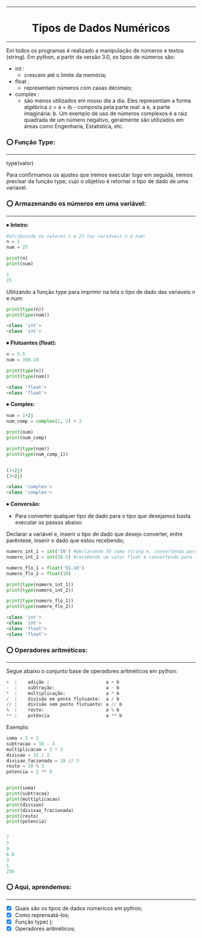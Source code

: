 ***
# <h1 align="center"> Tipos de Dados Numéricos </h1>
***

Em todos os programas é realizado a manipulação de números e textos (string).
Em python, a partir da versão 3.0, os tipos de números são:


* int :
  * crescem até o limite da memória;
* float :
  *  representam números com casas décimais;
* complex :
   * são menos utilizados em nosso dia a dia. Eles representam a forma algébrica
z = a + ib - composta pela parte real: a e, a parte imaginária: b.
Um exemplo de uso de números complexos é a raiz quadrada de um número negativo, geralmente são utilizados
em áreas como Engenharia, Estatistica, etc.

### <font style="vertical-align: inherit;"><font style="vertical-align: inherit;">⭕</font></font> Função Type:
***
type(valor)

Para confirmamos os ajustes que iremos executar logo em seguida, iremos precisar da função type, cujo o objetivo é retornar o tipo de dado de uma variavel.


### <font style="vertical-align: inherit;"><font style="vertical-align: inherit;">⭕</font></font> Armazenando os números em uma variável:
***

<font style="vertical-align: inherit;"><font style="vertical-align: inherit;">⏺</font></font> **Inteiro:**

~~~~python
#atribuindo os valores 1 e 25 nas variáveis n e num:
n = 1
num = 25

print(n)
print(num)

1
25
~~~~

Utilizando a função type para imprimir na tela o tipo de dado das variaveis *n* e *num*:

~~~~python
print(type(n))
print(type(num))

<class 'int'>
<class 'int'>
~~~~

<font style="vertical-align: inherit;"><font style="vertical-align: inherit;">⏺</font></font> **Flutuantes (float):**

~~~~python
n = 5.5
num = 350.19

print(type(n))
print(type(num))

<class 'float'>
<class 'float'>
~~~~

<font style="vertical-align: inherit;"><font style="vertical-align: inherit;">⏺</font></font> **Complex:**

~~~~python
num = 1+2j
num_comp = complex(1, 2) + 2

print(num)
print(num_comp)

print(type(num))
print(type(num_comp_1))


(1+2j)
(3+2j)

<class 'complex'>
<class 'complex'>
~~~~

<font style="vertical-align: inherit;"><font style="vertical-align: inherit;">⏺</font></font> **Conversão:**

* Para converter qualquer tipo de dado para o tipo que desejamos basta executar os passos abaixo:

Declarar a variável e, inserir o tipo de dado que desejo converter, entre parêntese, inserir o dado que estou recebendo;
~~~~python
numero_int_1 = int('50') #declarando 50 como string e, convertendo para inteiro
numero_int_2 = int(10.5) #recebendo um valor float e convertendo para inteiro

numero_flo_1 = float('55.10')
numero_flo_2 = float(10)

print(type(numero_int_1))
print(type(numero_int_2))

print(type(numero_flo_1))
print(type(numero_flo_2))

<class 'int'>
<class 'int'>
<class 'float'>
<class 'float'>

~~~~

### <font style="vertical-align: inherit;"><font style="vertical-align: inherit;">⭕</font></font> Operadores aritméticos:
***

Segue abaixo o conjunto base de operadores aritméticos em python:

~~~~python
+  :    adição :                     a + b
-  :    subtração:                   a - b
*  :    multiplicação:               a * b
/  :    divisão em ponto flutuante:  a / b
// :    divisão sem ponto flutuante: a // b
%  :    resto:                       a % b
** :    potência                     a ** b
~~~~

Exemplo:

~~~~python
soma = 5 + 2
subtracao = 10 - 3
multiplicacao = 3 * 3
divisao = 12 / 2
divisao_facionada = 10 // 3
resto = 10 % 3
potencia = 2 ** 8


print(soma)
print(subtracao)
print(multiplicacao)
print(divisao)
print(divisao_fracionada)
print(resto)
print(potencia)


7
7
9
6.0
3
1
256

~~~~

### <font style="vertical-align: inherit;"><font style="vertical-align: inherit;">⭕</font></font> Aqui, aprendemos:
***

- [x] Quais são os tipos de dados númericos em python;
- [x] Como reprensatá-los;
- [x] Função type( );
- [x] Operadores aritméticos; 
